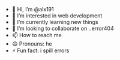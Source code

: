- 👋 Hi, I’m @alx191
- 👀 I’m interested in web development
- 🌱 I’m currently learning new things
- 💞️ I’m looking to collaborate on ..error404
- 📫 How to reach me 
- 😄 Pronouns: he
- ⚡ Fun fact: i spill errors

<!---
alx191/alx191 is a ✨ special ✨ repository because its `README.md` (this file) appears on your GitHub profile.
You can click the Preview link to take a look at your changes.
--->
